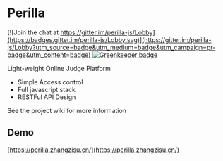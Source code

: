 # Perilla

[![Join the chat at https://gitter.im/perilla-js/Lobby](https://badges.gitter.im/perilla-js/Lobby.svg)](https://gitter.im/perilla-js/Lobby?utm_source=badge&utm_medium=badge&utm_campaign=pr-badge&utm_content=badge) [![Greenkeeper badge](https://badges.greenkeeper.io/ZhangZisu/perilla.svg)](https://greenkeeper.io/)

Light-weight Online Judge Platform

- Simple Access control
- Full javascript stack
- RESTFul API Design

See the project wiki for more information

## Demo

[https://perilla.zhangzisu.cn/](https://perilla.zhangzisu.cn/)
